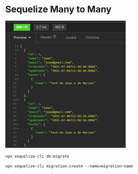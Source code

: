 # Sequelize Many to Many
<img src="https://github.com/sostenesapollo/sequelize-many-to-many-with-migrations/blob/master/demo.jpeg"></img>

`npx sequelize-cli db:migrate`

`npx sequelize-cli migration:create --name=migration-name`